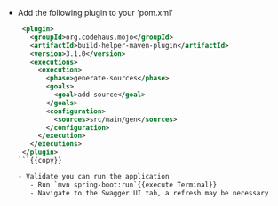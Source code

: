 
- Add the following plugin to your 'pom.xml'
   ```xml
    <plugin>
      <groupId>org.codehaus.mojo</groupId>
      <artifactId>build-helper-maven-plugin</artifactId>
      <version>3.1.0</version>
      <executions>
        <execution>
          <phase>generate-sources</phase>
          <goals>
            <goal>add-source</goal>
          </goals>
          <configuration>
            <sources>src/main/gen</sources>
          </configuration>
        </execution>
      </executions>
    </plugin>
   ```{{copy}}

   - Validate you can run the application
      - Run `mvn spring-boot:run`{{execute Terminal}}
      - Navigate to the Swagger UI tab, a refresh may be necessary 
